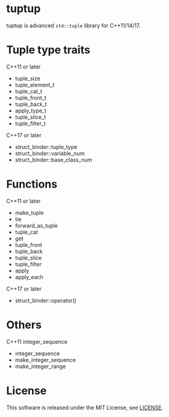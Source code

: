 # tuptup

tuptup is advanced `std::tuple` library for C++11/14/17.


# Tuple type traits

C++11 or later
- tuple_size
- tuple_element_t
- tuple_cat_t
- tuple_front_t
- tuple_back_t
- apply_type_t
- tuple_slice_t
- tuple_filter_t

C++17 or later
- struct_binder::tuple_type
- struct_binder::variable_num
- struct_binder::base_class_num

# Functions

C++11 or later
- make_tuple
- tie
- forward_as_tuple
- tuple_cat
- get
- tuple_front
- tuple_back
- tuple_slice
- tuple_filter
- apply
- apply_each

C++17 or later
- struct_binder::operator()

# Others

C++11 integer_sequence
- integer_sequence
- make_integer_sequence
- make_integer_range


# License
This software is released under the MIT License, see [LICENSE](LICENSE).